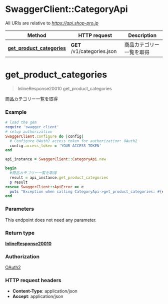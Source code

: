 # SwaggerClient::CategoryApi

All URIs are relative to *https://api.shop-pro.jp*

Method | HTTP request | Description
------------- | ------------- | -------------
[**get_product_categories**](CategoryApi.md#get_product_categories) | **GET** /v1/categories.json | 商品カテゴリー一覧を取得


# **get_product_categories**
> InlineResponse20010 get_product_categories

商品カテゴリー一覧を取得



### Example
```ruby
# load the gem
require 'swagger_client'
# setup authorization
SwaggerClient.configure do |config|
  # Configure OAuth2 access token for authorization: OAuth2
  config.access_token = 'YOUR ACCESS TOKEN'
end

api_instance = SwaggerClient::CategoryApi.new

begin
  #商品カテゴリー一覧を取得
  result = api_instance.get_product_categories
  p result
rescue SwaggerClient::ApiError => e
  puts "Exception when calling CategoryApi->get_product_categories: #{e}"
end
```

### Parameters
This endpoint does not need any parameter.

### Return type

[**InlineResponse20010**](InlineResponse20010.md)

### Authorization

[OAuth2](../README.md#OAuth2)

### HTTP request headers

 - **Content-Type**: application/json
 - **Accept**: application/json



